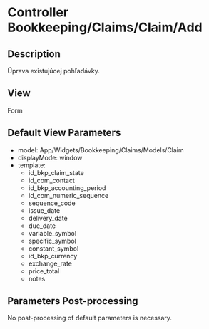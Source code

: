 # Controller Bookkeeping/Claims/Claim/Add

## Description

Úprava existujúcej pohľadávky.

## View

Form

## Default View Parameters

* model: App/Widgets/Bookkeeping/Claims/Models/Claim
* displayMode: window
* template:
  * id_bkp_claim_state
  * id_com_contact
  * id_bkp_accounting_period
  * id_com_numeric_sequence
  * sequence_code
  * issue_date
  * delivery_date
  * due_date
  * variable_symbol
  * specific_symbol
  * constant_symbol
  * id_bkp_currency
  * exchange_rate
  * price_total
  * notes

## Parameters Post-processing

No post-processing of default parameters is necessary.
